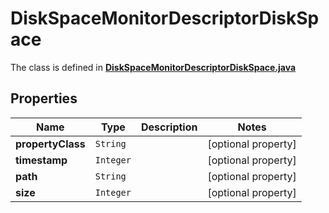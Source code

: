 

# DiskSpaceMonitorDescriptorDiskSpace

The class is defined in **[DiskSpaceMonitorDescriptorDiskSpace.java](../../src/main/java/org/openapitools/model/DiskSpaceMonitorDescriptorDiskSpace.java)**

## Properties

Name | Type | Description | Notes
------------ | ------------- | ------------- | -------------
**propertyClass** | `String` |  |  [optional property]
**timestamp** | `Integer` |  |  [optional property]
**path** | `String` |  |  [optional property]
**size** | `Integer` |  |  [optional property]






